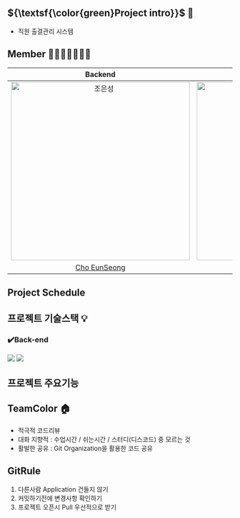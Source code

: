 ## ${\textsf{\color{green}Project intro}}$ 📝
  - 직원 출결관리 시스템

## Member 👨‍👨‍👧‍👧👩‍👦‍👦
|                                         Backend                                          |                                         Backend                                          |                                         Backend                                          |                                         Backend                                         |                                       Backend                                        | 
| :--------------------------------------------------------------------------------------: | :--------------------------------------------------------------------------------------: | :--------------------------------------------------------------------------------------: | :-------------------------------------------------------------------------------------: | :-----------------------------------------------------------------------------------: |
| <img src="https://avatars.githubusercontent.com/u/152046800?v=4" width=400px alt="조은성"/> | <img src="https://avatars.githubusercontent.com/u/134928447?v=4" width=400px alt="윤수빈"/> | <img src="https://avatars.githubusercontent.com/u/90615404?v=4" width=400px alt="임찬울"/> | <img src="https://avatars.githubusercontent.com/u/157683508?v=4" width=400px alt="고영상"> | <img src="https://avatars.githubusercontent.com/u/159097835?v=4" width=400px alt="박진현"> |
|                       [Cho EunSeong](https://github.com/eunseongjo)                        |                            [Yoon Soobin](https://github.com/nunu1101)                            |                            [Lim ChanWool](https://github.com/cwul94)                            |                          [Go YoungSang](https://github.com/moass2024)                           |                         [Park JinHyun](https://github.com/0COK0)                         |

## Project Schedule

## 프로젝트 기술스택 💡
### ✔️Back-end
<img src="https://img.shields.io/badge/IntelliJ IDEA-6DB33F?style=for-the-badge&logo=IntelliJ IDEA&logoColor=green">
<img src="https://img.shields.io/badge/mysql-4479A1?style=for-the-badge&logo=mysql&logoColor=green">


## 프로젝트 주요기능






## TeamColor 🏠

- 적극적 코드리뷰
- 대화 지향적 : 수업시간 / 쉬는시간 / 스터디(디스코드) 중 모르는 것
- 활발한 공유 : Git Organization을 활용한 코드 공유

## GitRule
1. 다른사람 Application 건들지 않기
2. 커밋하기전에 변경사항 확인하기
3. 프로젝트 오픈시 Pull 우선적으로 받기






